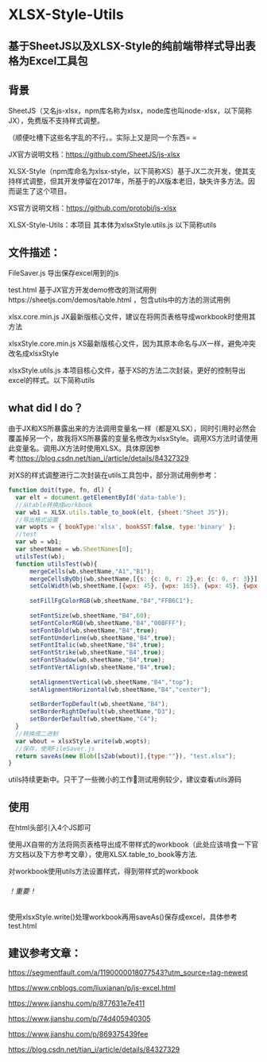 # XLSX-Style-Utils
## 基于SheetJS以及XLSX-Style的纯前端带样式导出表格为Excel工具包

## 背景
SheetJS（又名js-xlsx，npm库名称为xlsx，node库也叫node-xlsx，以下简称JX），免费版不支持样式调整。

（顺便吐槽下这些名字乱的不行。。实际上又是同一个东西= =

JX官方说明文档：https://github.com/SheetJS/js-xlsx

XLSX-Style（npm库命名为xlsx-style，以下简称XS）基于JX二次开发，使其支持样式调整，但其开发停留在2017年，所基于的JX版本老旧，缺失许多方法。因而诞生了这个项目。

XS官方说明文档：https://github.com/protobi/js-xlsx

XLSX-Style-Utils：本项目 其本体为xlsxStyle.utils.js 以下简称utils


## 文件描述：

FileSaver.js 导出保存excel用到的js

test.html 基于JX官方开发demo修改的测试用例https://sheetjs.com/demos/table.html ，包含utils中的方法的测试用例

xlsx.core.min.js JX最新版核心文件，建议在将网页表格导成workbook时使用其方法

xlsxStyle.core.min.js XS最新版核心文件，因为其原本命名与JX一样，避免冲突改名成xlsxStyle

xlsxStyle.utils.js 本项目核心文件，基于XS的方法二次封装，更好的控制导出excel的样式。以下简称utils

## what did I do？

由于JX和XS所暴露出来的方法调用变量名一样（都是XLSX），同时引用时必然会覆盖掉另一个，故我将XS所暴露的变量名修改为xlsxStyle。调用XS方法时请使用此变量名。调用JX方法时使用XLSX。具体原因参考:https://blog.csdn.net/tian_i/article/details/84327329

对XS的样式调整进行二次封装在utils工具包中，部分测试用例参考：
  ```javascript
  function doit(type, fn, dl) {
	var elt = document.getElementById('data-table');
	//从table转换成workbook
	var wb1 = XLSX.utils.table_to_book(elt, {sheet:"Sheet JS"});
  	//导出格式设置
	var wopts = { bookType:'xlsx', bookSST:false, type:'binary' };
	//test
	var wb = wb1;
	var sheetName = wb.SheetNames[0];
	utilsTest(wb);
	function utilsTest(wb){
		mergeCells(wb,sheetName,"A1","B1");
		mergeCellsByObj(wb,sheetName,[{s: {c: 0, r: 2},e: {c: 0, r: 3}}]);
		setColWidth(wb,sheetName,[{wpx: 45}, {wpx: 165}, {wpx: 45}, {wpx: 45}]);
		
		setFillFgColorRGB(wb,sheetName,"B4","FFB6C1");
		
		setFontSize(wb,sheetName,"B4",60);
		setFontColorRGB(wb,sheetName,"B4","00BFFF");
		setFontBold(wb,sheetName,"B4",true);
		setFontUnderline(wb,sheetName,"B4",true);
		setFontItalic(wb,sheetName,"B4",true);
		setFontStrike(wb,sheetName,"B4",true);
		setFontShadow(wb,sheetName,"B4",true);
		setFontVertAlign(wb,sheetName,"B4",true);
		
		setAlignmentVertical(wb,sheetName,"B4","top");
		setAlignmentHorizontal(wb,sheetName,"B4","center");
		
		setBorderTopDefault(wb,sheetName,"B4");
		setBorderRightDefault(wb,sheetName,"D3");
		setBorderDefault(wb,sheetName,"C4");
	}
	//转换成二进制
	var wbout = xlsxStyle.write(wb,wopts);
	//保存，使用FileSaver.js
	return saveAs(new Blob([s2ab(wbout)],{type:""}), "test.xlsx");
}	
  ```
  utils持续更新中。只干了一些微小的工作🐸测试用例较少，建议查看utils源码
  
  ## 使用
  
  在html头部引入4个JS即可
  
  使用JX自带的方法将网页表格导出成不带样式的workbook（此处应该啃食一下官方文档以及下方参考文章），使用XLSX.table_to_book等方法.
  
  对workbook使用utils方法设置样式，得到带样式的workbook
  
  ###### ！重要！
  
  使用xlsxStyle.write()处理workbook再用saveAs()保存成excel，具体参考test.html
  
  
  
  
  
  ## 建议参考文章：
  
  https://segmentfault.com/a/1190000018077543?utm_source=tag-newest
  
  https://www.cnblogs.com/liuxianan/p/js-excel.html
  
  https://www.jianshu.com/p/877631e7e411
  
  https://www.jianshu.com/p/74d405940305
  
  https://www.jianshu.com/p/869375439fee
  
  https://blog.csdn.net/tian_i/article/details/84327329
  

  
